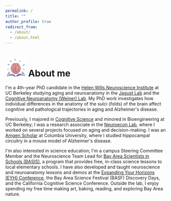 ```yaml
---
permalink: /
title: ""
author_profile: true
redirect_from: 
  - /about/
  - /about.html
---
```


<h1><img src="/images/bookbrain_o.png" alt="brain graphic" width="65"/>  About me</h1>

I'm a 4th-year PhD candidate in the [Helen Wills Neuroscience Institute](https://neuroscience.berkeley.edu/) at UC Berkeley studying aging and neuroanatomy in the [Jagust Lab](https://jagustlab.neuro.berkeley.edu/) and the [Cognitive Neuroanatomy (Weiner) Lab](https://cnl.berkeley.edu/). My PhD work investigates how individual differences in the anatomy of the sulci (folds) of the brain affect cognitive and pathological trajectories in aging and Alzheimer's disease.

Previously, I majored in [Cognitive Science](https://cogsci.berkeley.edu/) and minored in Bioengineering at UC Berkeley; I was a research associate in the [Neuroecon Lab](https://neuroecon.berkeley.edu), where I worked on several projects focused on aging and decision-making. I was an [Amgen Scholar](http://www.columbia.edu/cu/biology/ug/amgen/) at Columbia University, where I studied hippocampal circuitry in a mouse model of Alzheimer's disease. 

I'm also interested in science education; I'm a campus Steering Committee Member and the Neuroscience Team Lead for [Bay Area Scientists in Schools (BASIS)](https://crscience.org/educators/basis/), a program that provides free, in-class science lessons to local elementary schools. I have also developed and taught neuroscience and neuroanatomy lessons and demos at the [Expanding Your Horizons (EYH) Conference](https://eyh.berkeley.edu/), the Bay Area Science Festival (BASF) Discovery Days, and the California Cognitive Science Conference. Outside the lab, I enjoy spending my free time making art, baking, reading, and exploring Bay Area nature.



